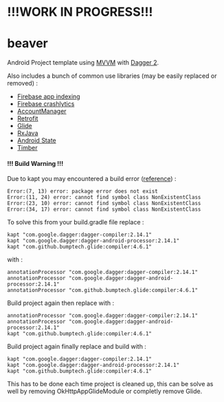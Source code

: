# !!!WORK IN PROGRESS!!!

# beaver

Android Project template using [MVVM](https://developer.android.com/topic/libraries/architecture/index.html) with [Dagger 2](https://github.com/google/dagger).

Also includes a bunch of common use libraries (may be easily replaced or removed) :
- [Firebase app indexing](https://firebase.google.com/docs/app-indexing/)
- [Firebase crashlytics](https://firebase.google.com/docs/crashlytics/)
- [AccountManager](https://developer.android.com/reference/android/accounts/AccountManager.html)
- [Retrofit](https://github.com/square/retrofit)
- [Glide](https://github.com/bumptech/glide)
- [RxJava](https://github.com/ReactiveX/RxJava)
- [Android State](https://github.com/evernote/android-state)
- [Timber](https://github.com/JakeWharton/timber)

#### !!! Build Warning !!!

Due to kapt you may encountered a build error ([reference](https://github.com/gen0083/KotlinDaggerDataBinding/blob/master/README.md#what-causes)) :
   
    Error:(7, 13) error: package error does not exist
    Error:(11, 24) error: cannot find symbol class NonExistentClass
    Error:(23, 10) error: cannot find symbol class NonExistentClass
    Error:(34, 17) error: cannot find symbol class NonExistentClass

To solve this from your build.gradle file replace :

    kapt "com.google.dagger:dagger-compiler:2.14.1"
    kapt "com.google.dagger:dagger-android-processor:2.14.1"
    kapt "com.github.bumptech.glide:compiler:4.6.1"
    
with :

    annotationProcessor "com.google.dagger:dagger-compiler:2.14.1"
    annotationProcessor "com.google.dagger:dagger-android-processor:2.14.1"
    annotationProcessor "com.github.bumptech.glide:compiler:4.6.1"
    
Build project again then replace with :

    annotationProcessor "com.google.dagger:dagger-compiler:2.14.1"
    annotationProcessor "com.google.dagger:dagger-android-processor:2.14.1"
    kapt "com.github.bumptech.glide:compiler:4.6.1"
    
Build project again finally replace and build with :   

    kapt "com.google.dagger:dagger-compiler:2.14.1"
    kapt "com.google.dagger:dagger-android-processor:2.14.1"
    kapt "com.github.bumptech.glide:compiler:4.6.1"

This has to be done each time project is cleaned up, this can be solve as well by removing OkHttpAppGlideModule or completly remove Glide.

